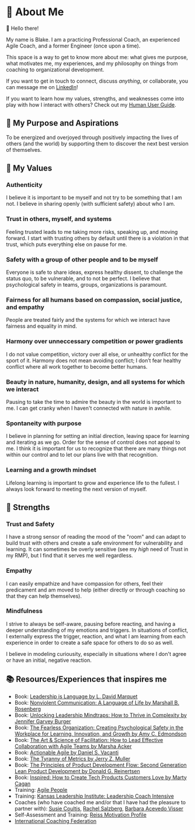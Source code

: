 # :bust_in_silhouette: About Me

:wave: Hello there!

My name is Blake. I am a practicing Professional Coach, an experienced Agile Coach, and a former Engineer (once upon a time). 

This space is a way to get to know more about me: what gives me purpose, what motivates me, my experiences, and my philosophy on things from coaching to organizational development. 

If you want to get in touch to connect, discuss _anything_, or collaborate, you can message me on [LinkedIn](https://www.linkedin.com/in/blakedebray/)!

If you want to learn how my values, strengths, and weaknesses come into play with how I interact with others? Check out my [Human User Guide](./human-user-guide.md).

## :compass: My Purpose and Aspirations
To be energized and overjoyed through positively impacting the lives of others (and the world) by supporting them to discover the next best version of themselves.

## :sparkling_heart: My Values

### Authenticity
I believe it is important to be myself and not try to be something that I am not. I believe in sharing openly (with sufficient safety) about who I am.

### Trust in others, myself, and systems
Feeling trusted leads to me taking more risks, speaking up, and moving forward. I start with trusting others by default until there is a violation in that trust, which puts everything else on pause for me.

### Safety with a group of other people and to be myself
Everyone is safe to share ideas, express healthy dissent, to challenge the status quo, to be vulnerable, and to not be perfect. I believe that psychological safety in teams, groups, organizations is paramount.

### Fairness for all humans based on compassion, social justice, and empathy
People are treated fairly and the systems for which we interact have fairness and equality in mind.

### Harmony over unneccessary competition or power gradients
I do not value competition, victory over all else, or unhealthy conflict for the sport of it. Harmony does not mean avoiding conflict; I don’t fear healthy conflict where all work together to become better humans.

### Beauty in nature, humanity, design, and all systems for which we interact
Pausing to take the time to admire the beauty in the world is important to me. I can get cranky when I haven't connected with nature in awhile.

### Spontaneity with purpose
I believe in planning for setting an initial direction, leaving space for learning and iterating as we go. Order for the sense of control does not appeal to me. I think it is important for us to recognize that there are many things not within our control and to let our plans live with that recognition.

### Learning and a growth mindset
Lifelong learning is important to grow and experience life to the fullest. I always look forward to meeting the next version of myself.

## :1st_place_medal: Strengths

### Trust and Safety

I have a strong sensor of reading the mood of the "room" and can adapt to build trust with others and create a safe environment for vulnerability and learning. It can sometimes be overly sensitive (see my _high_ need of Trust in my RMP), but I find that it serves me well regardless.

### Empathy

I can easily empathize and have compassion for others, feel their predicament and am moved to help (either directly or through coaching so that they can help themselves).

### Mindfulness

I strive to always be self-aware, pausing before reacting, and having a deeper understanding of my emotions and triggers. In situations of conflict, I externally express the trigger, reaction, and what I am learning from each experience in order to create a safe space for others to do so as well.

I believe in modeling curiousity, especially in situations where I don't agree or have an initial, negative reaction.

## :books: Resources/Experiences that inspires me

* Book: [Leadership is Language by L. David Marquet](https://www.goodreads.com/book/show/42774083-leadership-is-language)
* Book: [Nonviolent Communication: A Language of Life by Marshall B. Rosenberg](https://www.goodreads.com/book/show/71730.Nonviolent_Communication)
* Book: [Unlocking Leadership Mindtraps: How to Thrive in Complexity by Jennifer Garvey Burger](https://www.goodreads.com/book/show/43164158-unlocking-leadership-mindtraps)
* Book: [The Fearless Organization: Creating Psychological Safety in the Workplace for Learning, Innovation, and Growth by Amy C. Edmondson](https://www.goodreads.com/book/show/40275161-the-fearless-organization)
* Book: [The Art & Science of Facilitation: How to Lead Effective Collaboration with Agile Teams by Marsha Acker](https://www.goodreads.com/book/show/56575741-the-art-science-of-facilitation?from_search=true&from_srp=true&qid=5VlA7hHU8e&rank=1)
* Book: [Actionable Agile by Daniel S. Vacanti](https://www.goodreads.com/book/show/25867120-actionable-agile-metrics-for-predictability)
* Book: [The Tyranny of Metrics by Jerry Z. Muller](https://www.goodreads.com/book/show/36644895-the-tyranny-of-metrics)
* Book: [The Principles of Product Development Flow: Second Generation Lean Product Development by Donald G. Reinertsen](https://www.goodreads.com/book/show/6278270-the-principles-of-product-development-flow?from_search=true&from_srp=true&qid=swp1m3fEah&rank=1)
* Book: [Inspired: How to Create Tech Products Customers Love by Marty Cagan](https://www.goodreads.com/book/show/35249663-inspired?from_search=true&from_srp=true&qid=0BubMNrWNf&rank=1)
* Training: [Agile People](https://agilepeople.com/)
* Training: [Kansas Leadership Institute: Leadership Coach Intensive](https://kansasleadershipcenter.org/intensives/)
* Coaches (who have coached me and/or that I have had the pleasure to partner with): [Susie Coultis](https://www.linkedin.com/in/susie-coultis-3b63a0), [Rachel Salzberg](https://www.linkedin.com/in/rachel-salzberg-9b59622/), [Barbara Acevedo Visser](https://www.linkedin.com/in/barbara-acevedo-visser/)
* Self-Assessment and Training: [Reiss Motivation Profile](https://www.reissmotivationprofile.com/)
* [International Coaching Federation](https://coachingfederation.org/)

